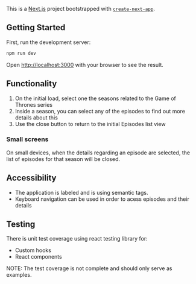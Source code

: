 This is a [Next.js](https://nextjs.org/) project bootstrapped with [`create-next-app`](https://github.com/vercel/next.js/tree/canary/packages/create-next-app).

## Getting Started

First, run the development server:

```bash
npm run dev
```

Open [http://localhost:3000](http://localhost:3000) with your browser to see the result.

## Functionality

1. On the initial load, select one the seasons related to the Game of Thrones series
2. Inside a season, you can select any of the episodes to find out more details about this
3. Use the close button to return to the initial Episodes list view

### Small screens

On small devices, when the details regarding an episode are selected, the list of episodes for that season will be closed.

## Accessibility

- The application is labeled and is using semantic tags.
- Keyboard navigation can be used in order to acess episodes and their details

## Testing

There is unit test coverage using react testing library for:

- Custom hooks
- React components

NOTE: The test coverage is not complete and should only serve as examples.
